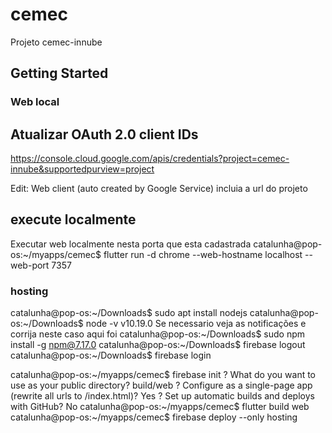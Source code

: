 # cemec

Projeto cemec-innube

## Getting Started


### Web local

## Atualizar OAuth 2.0 client IDs
https://console.cloud.google.com/apis/credentials?project=cemec-innube&supportedpurview=project

Edit: 	Web client (auto created by Google Service)
incluia a url do projeto

## execute localmente

Executar web localmente nesta porta que esta cadastrada
catalunha@pop-os:~/myapps/cemec$ flutter run -d chrome --web-hostname localhost --web-port 7357

### hosting

catalunha@pop-os:~/Downloads$ sudo apt install nodejs
catalunha@pop-os:~/Downloads$ node -v
v10.19.0
Se necessario veja as notificações e corrija neste caso aqui foi
catalunha@pop-os:~/Downloads$ sudo npm install -g npm@7.17.0
catalunha@pop-os:~/Downloads$ firebase logout
catalunha@pop-os:~/Downloads$ firebase login

catalunha@pop-os:~/myapps/cemec$ firebase init
? What do you want to use as your public directory? build/web
? Configure as a single-page app (rewrite all urls to /index.html)? Yes
? Set up automatic builds and deploys with GitHub? No
catalunha@pop-os:~/myapps/cemec$ flutter build web
catalunha@pop-os:~/myapps/cemec$ firebase deploy --only hosting



